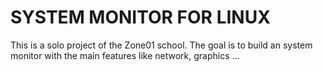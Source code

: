 # SYSTEM MONITOR FOR LINUX

This is a solo project of the Zone01 school.
The goal is to build an system monitor with the main features like network, graphics ...

